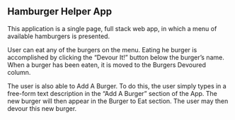 
## Hamburger Helper App
This application is a single page, full stack web app, in which a menu of available hamburgers is presented.  

User can eat  any of the burgers on the menu. Eating he burger is accomplished by clicking the “Devour It!” button below the burger’s name.  When a burger has been eaten, it is moved to the Burgers Devoured column.

The user is also able to Add A Burger. To do this, the user simply types in a free-form text description in the “Add A Burger” section of the App.  The new burger will then appear in the Burger to Eat section.  The user may then devour this new burger.
